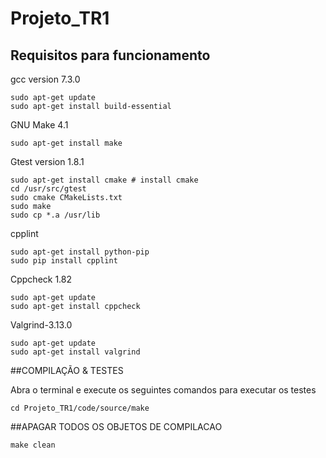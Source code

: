 # Projeto_TR1
## Requisitos para funcionamento

gcc version 7.3.0

	sudo apt-get update
	sudo apt-get install build-essential

GNU Make 4.1

	sudo apt-get install make

Gtest version 1.8.1

	sudo apt-get install cmake # install cmake
	cd /usr/src/gtest
	sudo cmake CMakeLists.txt
	sudo make
	sudo cp *.a /usr/lib

cpplint

	sudo apt-get install python-pip
	sudo pip install cpplint

Cppcheck 1.82

	sudo apt-get update
	sudo apt-get install cppcheck

Valgrind-3.13.0

	sudo apt-get update
	sudo apt-get install valgrind

##COMPILAÇÃO & TESTES

Abra o terminal e execute os seguintes comandos para executar os testes

	cd Projeto_TR1/code/source/make

##APAGAR TODOS OS OBJETOS DE COMPILACAO

	make clean